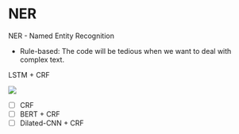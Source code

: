 # NER
NER - Named Entity Recognition
- Rule-based: The code will be tedious when we want to deal with complex text.

LSTM + CRF

![](https://manu44.magtech.com.cn/Jwk_infotech_wk3/article/2019/2096-3467/2096-3467-3-2-90/img_5.png#pic_center=100)

- [ ] CRF
- [ ] BERT + CRF
- [ ] Dilated-CNN + CRF 
